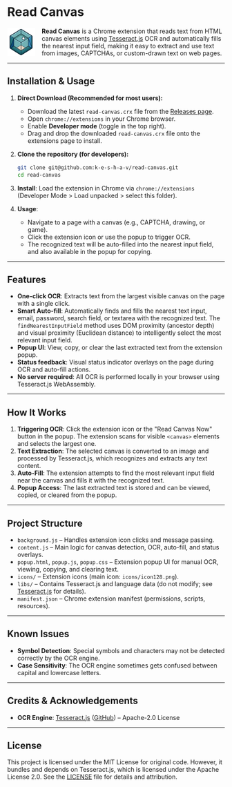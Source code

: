 # Read Canvas

<div style="display: flex; align-items: center; gap: 16px;">
  <img src="icons/icon128.png" alt="Read Canvas Icon" width="64" height="64" />
  <div>
    <b>Read Canvas</b> is a Chrome extension that reads text from HTML canvas elements using <a href="https://tesseract.projectnaptha.com/">Tesseract.js</a> OCR and automatically fills the nearest input field, making it easy to extract and use text from images, CAPTCHAs, or custom-drawn text on web pages.
  </div>
</div>

---

## Installation & Usage

1. **Direct Download (Recommended for most users):**
   - Download the latest `read-canvas.crx` file from the [Releases page](https://github.com/k-e-s-h-a-v/read-canvas/releases).
   - Open `chrome://extensions` in your Chrome browser.
   - Enable **Developer mode** (toggle in the top right).
   - Drag and drop the downloaded `read-canvas.crx` file onto the extensions page to install.

2. **Clone the repository (for developers):**
   ```bash
   git clone git@github.com:k-e-s-h-a-v/read-canvas.git
   cd read-canvas
   ```

3. **Install**: Load the extension in Chrome via `chrome://extensions` (Developer Mode > Load unpacked > select this folder).
4. **Usage**:
   - Navigate to a page with a canvas (e.g., CAPTCHA, drawing, or game).
   - Click the extension icon or use the popup to trigger OCR.
   - The recognized text will be auto-filled into the nearest input field, and also available in the popup for copying.

---

## Features

- **One-click OCR**: Extracts text from the largest visible canvas on the page with a single click.
- **Smart Auto-fill**: Automatically finds and fills the nearest text input, email, password, search field, or textarea with the recognized text. The `findNearestInputField` method uses DOM proximity (ancestor depth) and visual proximity (Euclidean distance) to intelligently select the most relevant input field.
- **Popup UI**: View, copy, or clear the last extracted text from the extension popup.
- **Status feedback**: Visual status indicator overlays on the page during OCR and auto-fill actions.
- **No server required**: All OCR is performed locally in your browser using Tesseract.js WebAssembly.

---

## How It Works

1. **Triggering OCR**: Click the extension icon or the "Read Canvas Now" button in the popup. The extension scans for visible `<canvas>` elements and selects the largest one.
2. **Text Extraction**: The selected canvas is converted to an image and processed by Tesseract.js, which recognizes and extracts any text content.
3. **Auto-Fill**: The extension attempts to find the most relevant input field near the canvas and fills it with the recognized text.
4. **Popup Access**: The last extracted text is stored and can be viewed, copied, or cleared from the popup.

---

## Project Structure

- `background.js` – Handles extension icon clicks and message passing.
- `content.js` – Main logic for canvas detection, OCR, auto-fill, and status overlays.
- `popup.html`, `popup.js`, `popup.css` – Extension popup UI for manual OCR, viewing, copying, and clearing text.
- `icons/` – Extension icons (main icon: `icons/icon128.png`).
- `libs/` – Contains Tesseract.js and language data (do not modify; see [Tesseract.js](https://tesseract.projectnaptha.com/) for details).
- `manifest.json` – Chrome extension manifest (permissions, scripts, resources).

---

## Known Issues

- **Symbol Detection**: Special symbols and characters may not be detected correctly by the OCR engine.
- **Case Sensitivity**: The OCR engine sometimes gets confused between capital and lowercase letters.

---

## Credits & Acknowledgements

- **OCR Engine**: [Tesseract.js](https://tesseract.projectnaptha.com/) ([GitHub](https://github.com/naptha/tesseract.js)) – Apache-2.0 License


---

## License

This project is licensed under the MIT License for original code. However, it bundles and depends on Tesseract.js, which is licensed under the Apache License 2.0. See the [LICENSE](LICENSE) file for details and attribution.
